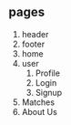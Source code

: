 ## pages
1. header
2. footer
3. home
4. user
   1. Profile
   2. Login
   3. Signup
5. Matches
6. About Us
